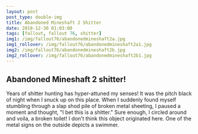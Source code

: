 ```yaml
---
layout: post
post_type: double-img
title: Abandoned Mineshaft 2 Shitter
date: 2018-12-30 01:03:00
tags: [fallout, fallout 76, shitter]
img1: /img/fallout76/abandonedmineshaft2a.jpg
img1_rollover: /img/fallout76/abandonedmineshaft2a1.jpg
img2: /img/fallout76/abandonedmineshaft2b.jpg
img2_rollover: /img/fallout76/abandonedmineshaft2b1.jpg
---
```

## Abandoned Mineshaft 2 shitter!

Years of shitter hunting has hyper-attuned my senses! It was the pitch black of night when I snuck up on this place. When I suddenly found myself stumbling through a slap shod pile of broken metal sheeting, I paused a moment and thought, "I bet this is a shitter." Sure enough, I circled around and voila, a broken toilet! I don't think this object originated here. One of the metal signs on the outside depicts a swimmer.
